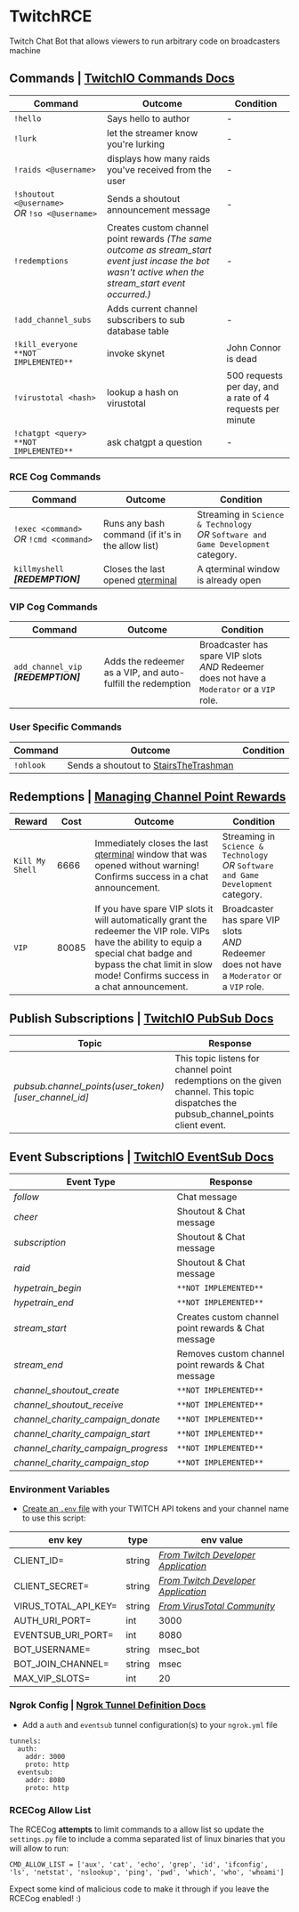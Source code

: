 # TwitchRCE
Twitch Chat Bot that allows viewers to run arbitrary code on broadcasters machine

## Commands | [TwitchIO Commands Docs](https://twitchio.dev/en/latest/exts/commands.html)
| Command                                             | Outcome                                                                                                                                                 | Condition                                                 |
|-----------------------------------------------------|---------------------------------------------------------------------------------------------------------------------------------------------------------|-----------------------------------------------------------|
| `!hello`                                            | Says hello to author                                                                                                                                    | -                                                         |
| `!lurk`                                             | let the streamer know you're lurking                                                                                                                    | -                                                         |
| `!raids <@username>`                                | displays how many raids you've received from the user                                                                                                   | -                                                         |
| `!shoutout <@username>` <br/>_OR_ `!so <@username>` | Sends a shoutout announcement message                                                                                                                   | -                                                         |
| `!redemptions`                                      | Creates custom channel point rewards _(The same outcome as stream_start event just incase the bot wasn't active when the stream_start event occurred.)_ | -                                                         |
| `!add_channel_subs`                                 | Adds current channel subscribers to sub database table                                                                                                  | -                                                         |
| `!kill_everyone` `**NOT IMPLEMENTED**`              | invoke skynet                                                                                                                                           | John Connor is dead                                       |
| `!virustotal <hash>`                                | lookup a hash on virustotal                                                                                                                             | 500 requests per day, and a rate of 4 requests per minute |
| `!chatgpt <query>` `**NOT IMPLEMENTED**`            | ask chatgpt a question                                                                                                                                  | -                                                         |

### RCE Cog Commands
| Command                                      | Outcome                                                               | Condition                                                                               |
|----------------------------------------------|-----------------------------------------------------------------------|-----------------------------------------------------------------------------------------|
| `!exec <command>` <br/>_OR_ `!cmd <command>` | Runs any bash command (if it's in the allow list)                     | Streaming in `Science & Technology` <br/>_OR_ `Software and Game Development` category. |
| `killmyshell` _**[REDEMPTION]**_             | Closes the last opened [qterminal](https://github.com/lxqt/qterminal) | A qterminal window is already open                                                      |

### VIP Cog Commands
| Command                              | Outcome                                                     | Condition                                                                                        |
|--------------------------------------|-------------------------------------------------------------|--------------------------------------------------------------------------------------------------|
| `add_channel_vip` _**[REDEMPTION]**_ | Adds the redeemer as a VIP, and auto-fulfill the redemption | Broadcaster has spare VIP slots <br/>_AND_ Redeemer does not have a `Moderator` or a `VIP` role. |

### User Specific Commands
| Command    | Outcome                                                                          | Condition |
|------------|----------------------------------------------------------------------------------|-----------|
| `!ohlook`  | Sends a shoutout to [StairsTheTrashman](https://www.twitch.tv/stairsthetrashman) |           |

## Redemptions | [Managing Channel Point Rewards](https://help.twitch.tv/s/article/channel-points-guide?language=en_US#managing)
| Reward          | Cost  | Outcome                                                                                                                                                                                                                 | Condition                                                                                        |
|-----------------|-------|-------------------------------------------------------------------------------------------------------------------------------------------------------------------------------------------------------------------------|--------------------------------------------------------------------------------------------------|
| `Kill My Shell` | 6666  | Immediately closes the last [qterminal](https://github.com/lxqt/qterminal) window that was opened without warning! Confirms success in a chat announcement.                                                             | Streaming in `Science & Technology` <br/>_OR_ `Software and Game Development` category.          |
| `VIP`           | 80085 | If you have spare VIP slots it will automatically grant the redeemer the VIP role. VIPs have the ability to equip a special chat badge and bypass the chat limit in slow mode! Confirms success in a chat announcement. | Broadcaster has spare VIP slots <br/>_AND_ Redeemer does not have a `Moderator` or a `VIP` role. |

## Publish Subscriptions | [TwitchIO PubSub Docs](https://twitchio.dev/en/latest/exts/pubsub.html)
| Topic                                                | Response                                                                                                                             |
|------------------------------------------------------|--------------------------------------------------------------------------------------------------------------------------------------|
| *pubsub.channel_points(user_token)[user_channel_id]* | This topic listens for channel point redemptions on the given channel. This topic dispatches the pubsub_channel_points client event. |


## Event Subscriptions | [TwitchIO EventSub Docs](https://twitchio.dev/en/latest/exts/eventsub.html)
| Event Type                          | Response                                              |
|-------------------------------------|-------------------------------------------------------|
| *follow*                            | Chat message                                          |
| *cheer*                             | Shoutout & Chat message                               |
| *subscription*                      | Shoutout & Chat message                               |
| *raid*                              | Shoutout & Chat message                               |
| *hypetrain_begin*                   | `**NOT IMPLEMENTED**`                                 |
| *hypetrain_end*                     | `**NOT IMPLEMENTED**`                                 |
| *stream_start*                      | Creates custom channel point rewards & Chat message   |
| *stream_end*                        | Removes custom channel point rewards & Chat message   |
| *channel_shoutout_create*           | `**NOT IMPLEMENTED**`                                 |
| *channel_shoutout_receive*          | `**NOT IMPLEMENTED**`                                 |
| *channel_charity_campaign_donate*   | `**NOT IMPLEMENTED**`                                 |
| *channel_charity_campaign_start*    | `**NOT IMPLEMENTED**`                                 |
| *channel_charity_campaign_progress* | `**NOT IMPLEMENTED**`                                 |
| *channel_charity_campaign_stop*     | `**NOT IMPLEMENTED**`                                 |

### Environment Variables
* [Create an `.env` file](https://dev.to/jakewitcher/using-env-files-for-environment-variables-in-python-applications-55a1) with your TWITCH API tokens and your channel name to use this script:

| env key              | type   | env value                                                                                  |
|----------------------|--------|--------------------------------------------------------------------------------------------|
| CLIENT_ID=           | string | *[From Twitch Developer Application](https://dev.twitch.tv/console/apps)*                  |
| CLIENT_SECRET=       | string | *[From Twitch Developer Application](https://dev.twitch.tv/console/apps)*                  |
| VIRUS_TOTAL_API_KEY= | string | *[From VirusTotal Community](https://developers.virustotal.com/reference/getting-started)* |
| AUTH_URI_PORT=       | int    | 3000                                                                                       |
| EVENTSUB_URI_PORT=   | int    | 8080                                                                                       |
| BOT_USERNAME=        | string | msec_bot                                                                                   |
| BOT_JOIN_CHANNEL=    | string | msec                                                                                       |
| MAX_VIP_SLOTS=       | int    | 20                                                                                         |

### Ngrok Config | [Ngrok Tunnel Definition Docs](https://ngrok.com/docs/ngrok-agent/config#tunnel-definitions)
* Add a `auth` and `eventsub` tunnel configuration(s) to your `ngrok.yml` file

```
tunnels:
  auth:
    addr: 3000
    proto: http
  eventsub:
    addr: 8080
    proto: http
```

### RCECog Allow List

The RCECog **attempts** to limit commands to a allow list so update the `settings.py` file to include a comma separated list of linux binaries that you will allow to run:
```
CMD_ALLOW_LIST = ['aux', 'cat', 'echo', 'grep', 'id', 'ifconfig', 'ls', 'netstat', 'nslookup', 'ping', 'pwd', 'which', 'who', 'whoami']
```

Expect some kind of malicious code to make it through if you leave the RCECog enabled! :)
